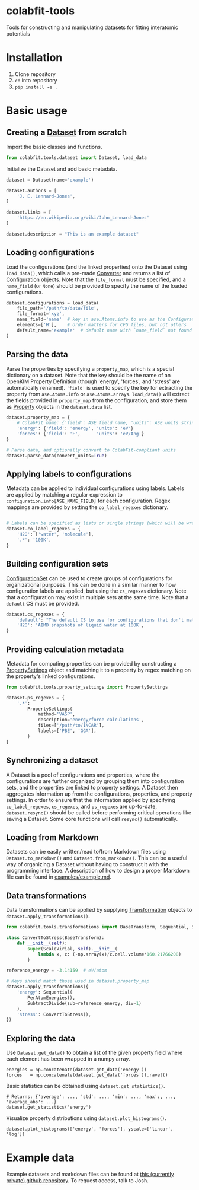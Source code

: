 # colabfit-tools
Tools for constructing and manipulating datasets for fitting interatomic potentials

# Installation
1. Clone repository
2. `cd` into repository
3. `pip install -e .`

# Basic usage

## Creating a [Dataset](colabfit/tools/dataset.py) from scratch
Import the basic classes and functions.

```python
from colabfit.tools.dataset import Dataset, load_data
```

Initialize the Dataset and add basic metadata.

```python
dataset = Dataset(name='example')

dataset.authors = [
    'J. E. Lennard-Jones',
]

dataset.links = [
    'https://en.wikipedia.org/wiki/John_Lennard-Jones'
]

dataset.description = "This is an example dataset"
```

## Loading configurations
Load the configurations (and the linked properties) onto the Dataset using `load_data()`, which calls a pre-made [Converter](colabfit/tools/converters.py) and returns a list of [Configuration](colabfit/tools/configuration.py) objects. Note that the `file_format` must be specified, and a `name_field` (or `None`) should be provided to specify the name of the loaded configurations.
```python
dataset.configurations = load_data(
    file_path='/path/to/data/file',
    file_format='xyz',
    name_field='name'  # key in ase.Atoms.info to use as the Configuration name
    elements=['H'],    # order matters for CFG files, but not others
    default_name='example'  # default name with `name_field` not found
)
```

## Parsing the data
Parse the properties by specifying a `property_map`, which is a special dictionary on a dataset. Note that the key should be the name of an OpenKIM Property Definition (though 'energy', 'forces', and 'stress' are automatically renamed). `'field'` is used to specify the key for extracting the property from `ase.Atoms.info` or `ase.Atoms.arrays`. `load_data()` will extract the fields provided in `property_map` from the configuration, and store them as [Property](colabfit/tools/property.py) objects in the `dataset.data` list.
```python
dataset.property_map = {
    # ColabFit name: {'field': ASE field name, 'units': ASE units string}
    'energy': {'field': 'energy', 'units': 'eV'}
    'forces': {'field': 'F',      'units': 'eV/Ang'}
}

# Parse data, and optionally convert to ColabFit-compliant units
dataset.parse_data(convert_units=True)
```

## Applying labels to configurations
Metadata can be applied to individual configurations using labels. Labels are applied by matching a regular expression to `configuration.info[ASE_NAME_FIELD]` for each configuration. Regex mappings are provided by setting the `co_label_regexes` dictionary.
```python

# Labels can be specified as lists or single strings (which will be wrapped in a list).
dataset.co_label_regexes = {
    'H2O': ['water', 'molecule'],
    '.*': '100K',
}
```

## Building configuration sets
[ConfigurationSet](colabfit/tools/configuration_sets.py) can be used to create groups of configurations for organizational purposes. This can be done in a similar manner to how configuration labels are applied, but using the `cs_regexes` dictionary. Note that a configuration may exist in multiple sets at the same time. Note that a `default` CS must be provided.
```python
dataset.cs_regexes = {
    'default': "The default CS to use for configurations that don't match anything else",
    'H2O': 'AIMD snapshots of liquid water at 100K',
}
```

## Providing calculation metadata
Metadata for computing properties can be provided by constructing a [PropertySettings](colabfit/tools/property_settings.py) object and matching it to a property by regex matching on the property's linked configurations.
```python
from colabfit.tools.property_settings import PropertySettings

dataset.ps_regexes = {
    '.*':
        PropertySettings(
            method='VASP',
            description='energy/force calculations',
            files=['/path/to/INCAR'],
            labels=['PBE', 'GGA'],
        )
}
```

## Synchronizing a dataset
A Dataset is a pool of configurations and properties, where the configurations are further organized by grouping them into configuration sets, and the properties are linked to property settings. A Dataset then aggregates information up from the configurations, properties, and property settings. In order to ensure that the information applied by specifying `co_label_regexes`, `cs_regexes`, and `ps_regexes` are up-to-date, `dataset.resync()` should be called before performing critical operations like saving a Dataset. Some core functions will call `resync()` automatically.

## Loading from Markdown
Datasets can be easily written/read to/from Markdown files using `Dataset.to_markdown()` and `Dataset.from_markdown()`. This can be a useful way of organizing a Dataset without having to construct it with the programming interface. A description of how to design a proper Markdown file can be found in [examples/example.md](examples/example.md).

## Data transformations
Data transformations can be applied by supplying
[Transformation](colabfit/transformations.py) objects to `dataset.apply_transformations()`.

```python
from colabfit.tools.transformations import BaseTransform, Sequential, SubtractDivide, PerAtomEnergies

class ConvertToStress(BaseTransform):
    def __init__(self):
        super(ScaleVirial, self).__init__(
            lambda x, c: (-np.array(x)/c.cell.volume*160.21766208)
        )

reference_energy = -3.14159  # eV/atom

# Keys should match those used in dataset.property_map
dataset.apply_transformations({
    'energy': Sequential(
        PerAtomEnergies(),
        SubtractDivide(sub=reference_energy, div=1)
    ),
    'stress': ConvertToStress(),
})
```

## Exploring the data

Use `Dataset.get_data()` to obtain a list of the given property field where each
element has been wrapped in a numpy array.

```
energies = np.concatenate(dataset.get_data('energy'))
forces   = np.concatenate(dataset.get_data('forces')).ravel()
```

Basic statistics can be obtained using `dataset.get_statistics()`.

```
# Returns: {'average': ..., 'std': ..., 'min': ..., 'max':, ..., 'average_abs': ...}
dataset.get_statistics('energy')
```

Visualize property distributions using `dataset.plot_histograms()`.
```
dataset.plot_histograms(['energy', 'forces'], yscale=['linear', 'log'])
```

# Example data
Example datasets and markdown files can be found at [this (currently private) github repository](https://github.com/jvita/colabfit/tree/tools/data/formatted). To request access, talk to Josh.
